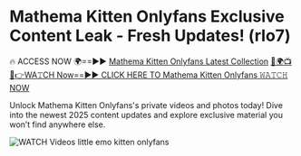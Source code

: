 # Mathema Kitten Onlyfans Exclusive Content Leak - Fresh Updates! (rlo7)

🔥 ACCESS NOW 🌍==►► <a href="https://tinyurl.com/3fjeunct" rel="nofollow">Mathema Kitten Onlyfans Latest Collection</a></h3>
[🔴🌍📺📱👉WA𝚃CH Now==►► CLICK HERE TO Mathema Kitten Onlyfans 𝚆𝙰𝚃𝙲𝙷 NOW](https://tinyurl.com/3fjeunct)

Unlock Mathema Kitten Onlyfans's private videos and photos today! Dive into the newest 2025 content updates and explore exclusive material you won’t find anywhere else.


<a href="https://tinyurl.com/3fjeunct" rel="nofollow" data-target="animated-image.originalLink"><img src="https://camo.githubusercontent.com/8a4f000d20f83aca3bf7ec5f350d767afa0574a8a352519fd8cfa583a6f93a33/68747470733a2f2f692e696d6775722e636f6d2f644a486b345a712e676966" alt="WATCH Videos" data-canonical-src="https://i.imgur.com/dJHk4Zq.gif" style="max-width: 100%; display: inline-block;" data-target="animated-image.originalImage"></a>
little emo kitten onlyfans